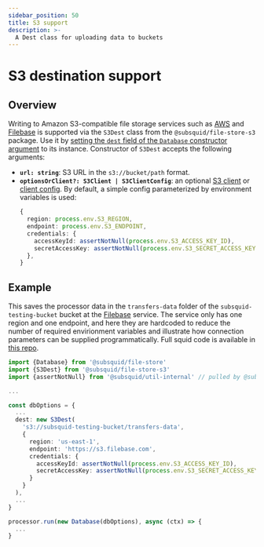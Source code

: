 ```yaml
---
sidebar_position: 50
title: S3 support
description: >-
  A Dest class for uploading data to buckets
---
```


# S3 destination support

## Overview

Writing to Amazon S3-compatible file storage services such as [AWS](https://aws.amazon.com) and [Filebase](https://filebase.com) is supported via the `S3Dest` class from the `@subsquid/file-store-s3` package. Use it by [setting the `dest` field of the `Database` constructor argument](/sdk/resources/store/file/#database-options) to its instance. Constructor of `S3Dest` accepts the following arguments:
* **`url: string`**: S3 URL in the `s3://bucket/path` format.
* **`optionsOrClient?: S3Client | S3ClientConfig`**: an optional [S3 client](https://docs.aws.amazon.com/AWSJavaScriptSDK/v3/latest/Package/-aws-sdk-client-s3/Class/S3Client/) or [client config](https://docs.aws.amazon.com/AWSJavaScriptSDK/v3/latest/clients/client-s3/interfaces/s3clientconfig.html). By default, a simple config parameterized by environment variables is used:
   ```typescript
   {
     region: process.env.S3_REGION,
     endpoint: process.env.S3_ENDPOINT,
     credentials: {
       accessKeyId: assertNotNull(process.env.S3_ACCESS_KEY_ID),
       secretAccessKey: assertNotNull(process.env.S3_SECRET_ACCESS_KEY),
     },
   }
   ```

## Example

This saves the processor data in the `transfers-data` folder of the `subsquid-testing-bucket` bucket at the [Filebase](https://filebase.com) service. The service only has one region and one endpoint, and here they are hardcoded to reduce the number of required envirionment variables and illustrate how connection parameters can be supplied programmatically. Full squid code is available in [this repo](https://github.com/subsquid-labs/file-store-s3-example).

```typescript
import {Database} from '@subsquid/file-store'
import {S3Dest} from '@subsquid/file-store-s3'
import {assertNotNull} from '@subsquid/util-internal' // pulled by @subsquid/file-store-s3

...

const dbOptions = {
  ...
  dest: new S3Dest(
    's3://subsquid-testing-bucket/transfers-data',
    {
      region: 'us-east-1',
      endpoint: 'https://s3.filebase.com',
      credentials: {
        accessKeyId: assertNotNull(process.env.S3_ACCESS_KEY_ID),
        secretAccessKey: assertNotNull(process.env.S3_SECRET_ACCESS_KEY)
      }
    }
  ),
  ...
}

processor.run(new Database(dbOptions), async (ctx) => {
  ...
}
```
